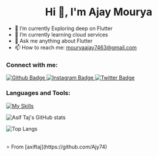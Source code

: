  <h1 align="center">Hi 👋, I'm Ajay Mourya</h1>

- 🔭 I’m currently Exploring deep on Flutter
- 🌱 I’m currently learning cloud services
- 💬 Ask me anything about Flutter 
- 📫 How to reach me: mouryaajay7463@gmail.com
<!--- - 😄 My website: https://thetechbrothers.net  
- ⚡ Fun fact: I'm comming to teen  -->
  
### Connect with me:
<div id="badges">
  <a href="https://github.com/Ajy74">
    <img src="https://img.shields.io/badge/Github-white?style=for-the-badge&logo=Github&logoColor=black" alt="Github Badge"/>
  </a>
   <a href="https://www.instagram.com/mourya7870">
    <img src="https://img.shields.io/badge/Instagram-purple?style=for-the-badge&logo=instagram&logoColor=white" alt="Instagram Badge"/>
  </a>
   <a href="https://www.linkedin.com/in/ajay-mourya-59919522b">
    <img src="https://img.shields.io/badge/Twitter-blue?style=for-the-badge&logo=twitter&logoColor=white" alt="Twitter Badge"/>
  </a>
</div>

### Languages and Tools:
[![My Skills](https://skillicons.dev/icons?i=flutter,dart,firebase,github,git,postman,figma,xd&perline=5)](https://skillicons.dev)

![Asif Taj's GitHub stats](https://github-readme-stats.vercel.app/api?username=axiftaj&show_icons=true&theme=dark)

![Top Langs](https://github-readme-stats.vercel.app/api/top-langs/?username=axiftaj&theme=dark)


<br>
⭐️ From [axiftaj](https://github.com/Ajy74)
